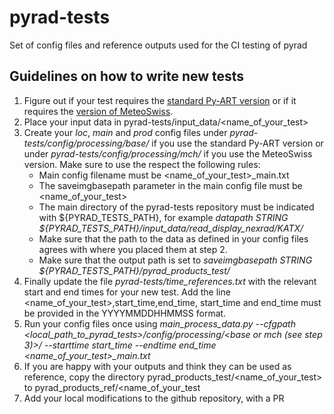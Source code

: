 # pyrad-tests
Set of config files and reference outputs used for the CI testing of pyrad

## Guidelines on how to write new tests

1. Figure out if your test requires the [standard Py-ART version](https://github.com/ARM-DOE/pyart) or if it requires the [version of MeteoSwiss](https://github.com/MeteoSwiss/pyart).
2. Place your input data in pyrad-tests/input_data/<name_of_your_test>
3. Create your *loc*, *main* and *prod* config files under *pyrad-tests/config/processing/base/* if you use the standard Py-ART version or under *pyrad-tests/config/processing/mch/* if you use the MeteoSwiss version. Make sure to use the respect the following rules:
    * Main config filename must be <name_of_your_test>_main.txt
    * The saveimgbasepath parameter in the main config file must be <name_of_your_test>
    * The main directory of the pyrad-tests repository must be indicated with ${PYRAD_TESTS_PATH}, for example *datapath STRING ${PYRAD_TESTS_PATH}/input_data/read_display_nexrad/KATX/*
    * Make sure that the path to the data as defined in your config files agrees with where you placed them at step 2.
    * Make sure that the output path is set to *saveimgbasepath STRING ${PYRAD_TESTS_PATH}/pyrad_products_test/*
4. Finally update the file *pyrad-tests/time_references.txt* with the relevant start and end times for your new test. Add the line <name_of_your_test>,start_time,end_time, start_time and end_time must be provided in the YYYYMMDDHHMMSS format.
5. Run your config files once using *main_process_data.py --cfgpath <local_path_to_pyrad_tests>/config/processing/<base or mch (see step 3)>/ --starttime start_time --endtime end_time <name_of_your_test>_main.txt*
6. If you are happy with your outputs and think they can be used as reference, copy the directory pyrad_products_test/<name_of_your_test> to pyrad_products_ref/<name_of_your_test
7. Add your local modifications to the github repository, with a PR
